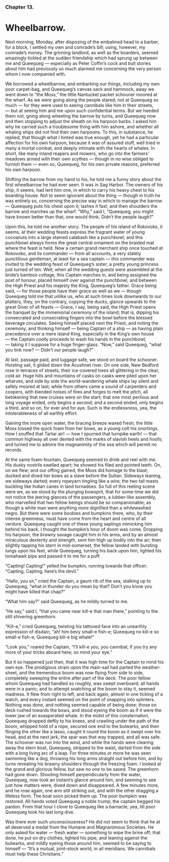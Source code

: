 ### Chapter 13. 
Wheelbarrow.
============


Next morning, Monday, after disposing of the embalmed head to a barber, for a
block, I settled my own and comrade’s bill; using, however, my comrade’s money.
The grinning landlord, as well as the boarders, seemed amazingly tickled at the
sudden friendship which had sprung up between me and Queequeg — especially as
Peter Coffin’s cock and bull stories about him had previously so much alarmed
me concerning the very person whom I now companied with.

We borrowed a wheelbarrow, and embarking our things, including my own poor
carpet-bag, and Queequeg’s canvas sack and hammock, away we went down to “the
Moss,” the little Nantucket packet schooner moored at the wharf. As we were
going along the people stared; not at Queequeg so much — for they were used to
seeing cannibals like him in their streets, — but at seeing him and me upon
such confidential terms. But we heeded them not, going along wheeling the
barrow by turns, and Queequeg now and then stopping to adjust the sheath on his
harpoon barbs. I asked him why he carried such a troublesome thing with him
ashore, and whether all whaling ships did not find their own harpoons. To this,
in substance, he replied, that though what I hinted was true enough, yet he had
a particular affection for his own harpoon, because it was of assured stuff,
well tried in many a mortal combat, and deeply intimate with the hearts of
whales. In short, like many inland reapers and mowers, who go into the farmers’
meadows armed with their own scythes — though in no wise obliged to furnish
them — even so, Queequeg, for his own private reasons, preferred his own
harpoon.

Shifting the barrow from my hand to his, he told me a funny story about the
first wheelbarrow he had ever seen. It was in Sag Harbor. The owners of his
ship, it seems, had lent him one, in which to carry his heavy chest to his
boarding house. Not to seem ignorant about the thing — though in truth he was
entirely so, concerning the precise way in which to manage the barrow
— Queequeg puts his chest upon it; lashes it fast; and then shoulders the
barrow and marches up the wharf. “Why,” said I, “Queequeg, you might have known
better than that, one would think. Didn’t the people laugh?”

Upon this, he told me another story. The people of his island of Rokovoko, it
seems, at their wedding feasts express the fragrant water of young cocoanuts
into a large stained calabash like a punchbowl; and this punchbowl always forms
the great central ornament on the braided mat where the feast is held. Now a
certain grand merchant ship once touched at Rokovoko, and its commander — from
all accounts, a very stately punctilious gentleman, at least for a sea captain
— this commander was invited to the wedding feast of Queequeg’s sister, a
pretty young princess just turned of ten. Well; when all the wedding guests
were assembled at the bride’s bamboo cottage, this Captain marches in, and
being assigned the post of honour, placed himself over against the punchbowl,
and between the High Priest and his majesty the King, Queequeg’s father. Grace
being said, — for those people have their grace as well as we — though Queequeg
told me that unlike us, who at such times look downwards to our platters, they,
on the contrary, copying the ducks, glance upwards to the great Giver of all
feasts — Grace, I say, being said, the High Priest opens the banquet by the
immemorial ceremony of the island; that is, dipping his consecrated and
consecrating fingers into the bowl before the blessed beverage circulates.
Seeing himself placed next the Priest, and noting the ceremony, and thinking
himself — being Captain of a ship — as having plain precedence over a mere
island King, especially in the King’s own house — the Captain coolly proceeds
to wash his hands in the punchbowl; — taking it I suppose for a huge
finger-glass. “Now,” said Queequeg, “what you tink now? — Didn’t our people
laugh?”

At last, passage paid, and luggage safe, we stood on board the schooner.
Hoisting sail, it glided down the Acushnet river. On one side, New Bedford rose
in terraces of streets, their ice-covered trees all glittering in the clear,
cold air. Huge hills and mountains of casks on casks were piled upon her
wharves, and side by side the world-wandering whale ships lay silent and safely
moored at last; while from others came a sound of carpenters and coopers, with
blended noises of fires and forges to melt the pitch, all betokening that new
cruises were on the start; that one most perilous and long voyage ended, only
begins a second; and a second ended, only begins a third, and so on, for ever
and for aye. Such is the endlessness, yea, the intolerableness of all earthly
effort.

Gaining the more open water, the bracing breeze waxed fresh; the little Moss
tossed the quick foam from her bows, as a young colt his snortings.  How I
snuffed that Tartar air! — how I spurned that turnpike earth! — that common
highway all over dented with the marks of slavish heels and hoofs; and turned
me to admire the magnanimity of the sea which will permit no records.

At the same foam-fountain, Queequeg seemed to drink and reel with me.  His
dusky nostrils swelled apart; he showed his filed and pointed teeth.  On, on we
flew; and our offing gained, the Moss did homage to the blast; ducked and dived
her bows as a slave before the Sultan. Sideways leaning, we sideways darted;
every ropeyarn tingling like a wire; the two tall masts buckling like Indian
canes in land tornadoes. So full of this reeling scene were we, as we stood by
the plunging bowsprit, that for some time we did not notice the jeering glances
of the passengers, a lubber-like assembly, who marvelled that two fellow beings
should be so companionable; as though a white man were anything more dignified
than a whitewashed negro. But there were some boobies and bumpkins there, who,
by their intense greenness, must have come from the heart and centre of all
verdure. Queequeg caught one of these young saplings mimicking him behind his
back. I thought the bumpkin’s hour of doom was come. Dropping his harpoon, the
brawny savage caught him in his arms, and by an almost miraculous dexterity and
strength, sent him high up bodily into the air; then slightly tapping his stern
in mid-somerset, the fellow landed with bursting lungs upon his feet, while
Queequeg, turning his back upon him, lighted his tomahawk pipe and passed it to
me for a puff.

“Capting! Capting!” yelled the bumpkin, running towards that officer;
“Capting, Capting, here’s the devil.”

“Hallo, _you_ sir,” cried the Captain, a gaunt rib of the sea, stalking up to
Queequeg, “what in thunder do you mean by that? Don’t you know you might have
killed that chap?”

“What him say?” said Queequeg, as he mildly turned to me.

“He say,” said I, “that you came near kill-e that man there,” pointing to the
still shivering greenhorn.

“Kill-e,” cried Queequeg, twisting his tattooed face into an unearthly
expression of disdain, “ah! him bevy small-e fish-e; Queequeg no kill-e so
small-e fish-e; Queequeg kill-e big whale!”

“Look you,” roared the Captain, “I’ll kill-e *you*, you cannibal, if you try
any more of your tricks aboard here; so mind your eye.”

But it so happened just then, that it was high time for the Captain to mind his
own eye. The prodigious strain upon the main-sail had parted the weather-sheet,
and the tremendous boom was now flying from side to side, completely sweeping
the entire after part of the deck. The poor fellow whom Queequeg had handled so
roughly, was swept overboard; all hands were in a panic; and to attempt
snatching at the boom to stay it, seemed madness. It flew from right to left,
and back again, almost in one ticking of a watch, and every instant seemed on
the point of snapping into splinters. Nothing was done, and nothing seemed
capable of being done; those on deck rushed towards the bows, and stood eyeing
the boom as if it were the lower jaw of an exasperated whale. In the midst of
this consternation, Queequeg dropped deftly to his knees, and crawling under
the path of the boom, whipped hold of a rope, secured one end to the bulwarks,
and then flinging the other like a lasso, caught it round the boom as it swept
over his head, and at the next jerk, the spar was that way trapped, and all was
safe. The schooner was run into the wind, and while the hands were clearing
away the stern boat, Queequeg, stripped to the waist, darted from the side with
a long living arc of a leap. For three minutes or more he was seen swimming
like a dog, throwing his long arms straight out before him, and by turns
revealing his brawny shoulders through the freezing foam. I looked at the grand
and glorious fellow, but saw no one to be saved. The greenhorn had gone down.
Shooting himself perpendicularly from the water, Queequeg, now took an
instant’s glance around him, and seeming to see just how matters were, dived
down and disappeared. A few minutes more, and he rose again, one arm still
striking out, and with the other dragging a lifeless form.  The boat soon
picked them up. The poor bumpkin was restored. All hands voted Queequeg a noble
trump; the captain begged his pardon. From that hour I clove to Queequeg like a
barnacle; yea, till poor Queequeg took his last long dive.

Was there ever such unconsciousness? He did not seem to think that he at all
deserved a medal from the Humane and Magnanimous Societies. He only asked for
water — fresh water — something to wipe the brine off; that done, he put on dry
clothes, lighted his pipe, and leaning against the bulwarks, and mildly eyeing
those around him, seemed to be saying to himself — “It’s a mutual, joint-stock
world, in all meridians. We cannibals must help these Christians.”



